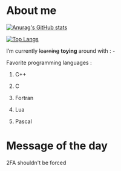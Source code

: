 
# About me
[![Anurag's GitHub stats](https://github-readme-stats.vercel.app/api?username=StjepanBM1&count_private=true&include_all_commits=true&theme=monokai)](https://github.com/anuraghazra/github-readme-stats)

[![Top Langs](https://github-readme-stats.vercel.app/api/top-langs/?username=StjepanBM1&layout=compact&theme=monokai)](https://github.com/anuraghazra/github-readme-stats)
  
I’m currently ~~learning~~ <b>toying</b> around with :
            -
            
Favorite programming languages :
   1. C++

   2. C

   3. Fortran

   4. Lua

   5. Pascal

# Message of the day

2FA shouldn't be forced

